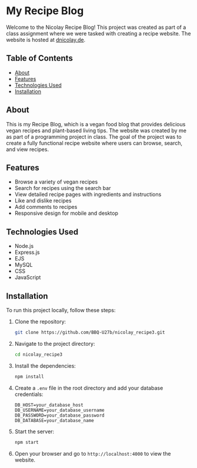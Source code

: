 # My Recipe Blog

Welcome to the Nicolay Recipe Blog! This project was created as part of a class assignment where we were tasked with creating a recipe website. The website is hosted at [dnicolay.de](http://dnicolay.de).

## Table of Contents

- [About](#about)
- [Features](#features)
- [Technologies Used](#technologies-used)
- [Installation](#installation)


## About

This is my Recipe Blog, which is a vegan food blog that provides delicious vegan recipes and plant-based living tips. The website was created by me as part of a programming project in class. The goal of the project was to create a fully functional recipe website where users can browse, search, and view recipes.

## Features

- Browse a variety of vegan recipes
- Search for recipes using the search bar
- View detailed recipe pages with ingredients and instructions
- Like and dislike recipes
- Add comments to recipes
- Responsive design for mobile and desktop

## Technologies Used

- Node.js
- Express.js
- EJS
- MySQL
- CSS
- JavaScript

## Installation

To run this project locally, follow these steps:

1. Clone the repository:
    ```bash
    git clone https://github.com/BBQ-U27b/nicolay_recipe3.git
    ```

2. Navigate to the project directory:
    ```bash
    cd nicolay_recipe3
    ```

3. Install the dependencies:
    ```bash
    npm install
    ```

4. Create a `.env` file in the root directory and add your database credentials:
    ```env
    DB_HOST=your_database_host
    DB_USERNAME=your_database_username
    DB_PASSWORD=your_database_password
    DB_DATABASE=your_database_name
    ```

5. Start the server:
    ```bash
    npm start
    ```

6. Open your browser and go to `http://localhost:4000` to view the website.